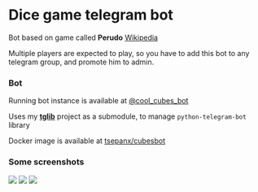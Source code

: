 # Dice game telegram bot

Bot based on game called **Perudo**
[Wikipedia](https://en.wikipedia.org/wiki/Dudo)

Multiple players are expected to play, so you have to add this bot to any telegram group, and promote him to admin.

### Bot

Running bot instance is available at [@cool_cubes_bot](https://t.me/cool_cubes_bot)

Uses my **[tglib](https://github.com/tsepanx/tglib)** project as a submodule, to manage `python-telegram-bot` library

Docker image is available at [tsepanx/cubesbot](https://hub.docker.com/r/tsepanx/cubesbot)

### Some screenshots
![](https://i.imgur.com/Wcdyiwj.png)
![](https://i.imgur.com/vwbAESr.png)
![](https://i.imgur.com/2kFpqJk.png)
